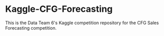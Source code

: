 # Kaggle-CFG-Forecasting
This is the Data Team 6's Kaggle competition repository for the CFG Sales Forecasting competition.

